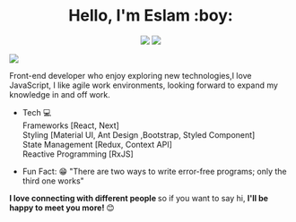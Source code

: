 <h1 align="center">Hello, I'm Eslam :boy:</h1>
<p align="center">
  <a href="https://www.linkedin.com/in/eslamallam/"> <img src="https://img.shields.io/static/v1?message=Linkedin&logo=linkedin&labelColor=blue&color=blue&logoColor=white&label=%20" /></a>
  <a href="https://twitter.com/EslamAllam1092"> <img src="https://img.shields.io/static/v1?message=Twitter&logo=twitter&labelColor=00acee&color=00acee&logoColor=white&label=%20" /></a>
 </p>

 <img src="https://media.giphy.com/media/Y4ak9Ki2GZCbJxAnJD/giphy.gif" align="center"/>


Front-end developer who enjoy exploring new technologies,I love JavaScript, I like agile work environments,
looking forward to expand my knowledge in and off work. 


- Tech :computer: <br />
<italic> Frameworks  [React, Next] </italic><br />
Styling [Material UI, Ant Design ,Bootstrap, Styled Component] <br />
State Management [Redux, Context API] <br />
Reactive Programming [RxJS] <br />

- Fun Fact: :grin: "There are two ways to write error-free programs; only the third one works"

<strong> I love connecting with different people </strong> so if you want to say hi, <strong> I'll be happy to meet you more! </strong> 😊

